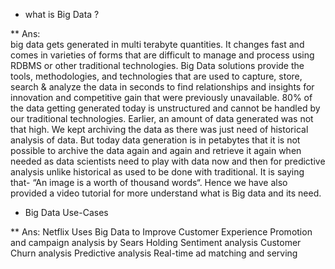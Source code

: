 * what is Big Data ?

** Ans:  
        big data gets generated in multi terabyte quantities. It changes fast and comes in varieties of forms that are difficult to 
        manage and process using RDBMS or other traditional technologies. Big Data solutions provide the tools, methodologies, and technologies 
        that are used to capture, store, search & analyze the data in seconds to find relationships and insights for innovation and competitive 
        gain that were previously unavailable.
        80% of the data getting generated today is unstructured and cannot be handled by our traditional technologies. 
        Earlier, an amount of data generated was not that high. We kept archiving the data as there was just need of historical analysis of data. 
        But today data generation is in petabytes that it is not possible to archive the data again and again and retrieve it again when needed 
        as data scientists need to play with data now and then for predictive analysis unlike historical as used to be done with traditional.
        It is saying that- “An image is a worth of thousand words“. Hence we have also provided a video tutorial for more understand what is Big data and its need.
        
*  Big Data Use-Cases

** Ans: 
        Netflix Uses Big Data to Improve Customer Experience
        Promotion and campaign analysis by Sears Holding
        Sentiment analysis
        Customer Churn analysis
        Predictive analysis
        Real-time ad matching and serving
